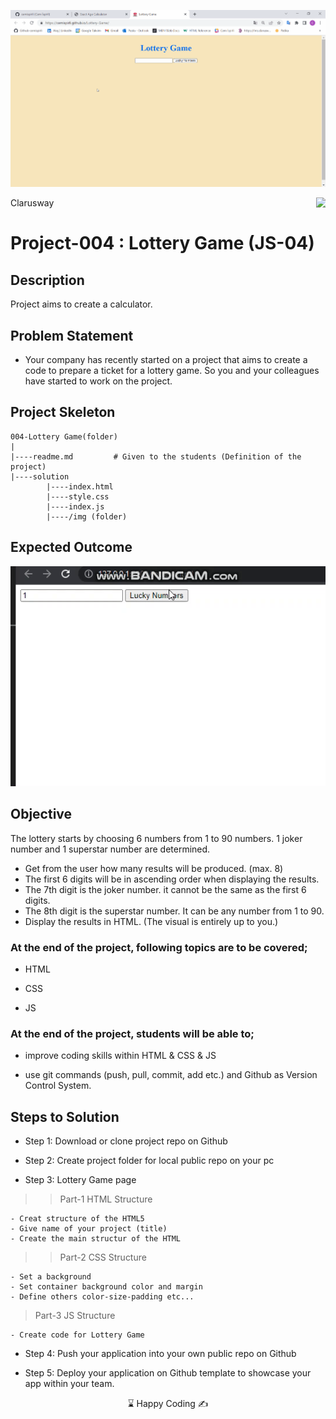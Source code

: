 ![](https://github.com/cemispirli/Lottery-Game/blob/master/lotterygame.gif)
<p>Clarusway<img align="right"
  src="https://secure.meetupstatic.com/photos/event/3/1/b/9/600_488352729.jpeg"  width="15px"></p>

# Project-004 : Lottery Game (JS-04)

## Description
Project aims to create a calculator.

## Problem Statement

- Your company has recently started on a project that aims to create a code to prepare a ticket for a lottery game. So you and your colleagues have started to work on the project.

## Project Skeleton 

```
004-Lottery Game(folder)
|
|----readme.md         # Given to the students (Definition of the project)          
|----solution
        |----index.html  
        |----style.css   
        |----index.js
        |----/img (folder)
```

## Expected Outcome

![Project 004 Snapshot](project_004.gif)

## Objective

The lottery starts by choosing 6 numbers from 1 to 90 numbers. 1 joker number and 1 superstar number are determined.<br>

- Get from the user how many results will be produced. (max. 8)
- The first 6 digits will be in ascending order when displaying the results.
- The 7th digit is the joker number. it cannot be the same as the first 6 digits.
- The 8th digit is the superstar number. It can be any number from 1 to 90.
- Display the results in HTML. (The visual is entirely up to you.) 

### At the end of the project, following topics are to be covered;

- HTML 

- CSS

- JS


### At the end of the project, students will be able to;

- improve coding skills within HTML & CSS & JS

- use git commands (push, pull, commit, add etc.) and Github as Version Control System.

## Steps to Solution

- Step 1: Download or clone project repo on Github 

- Step 2: Create project folder for local public repo on your pc

- Step 3: Lottery Game page

>>Part-1 HTML Structure

	- Creat structure of the HTML5
	- Give name of your project (title)
	- Create the main structur of the HTML

>>Part-2 CSS Structure

	- Set a background
	- Set container background color and margin
	- Define others color-size-padding etc...

>Part-3 JS Structure

	- Create code for Lottery Game

- Step 4: Push your application into your own public repo on Github

- Step 5: Deploy your application on Github template to showcase your app within your team.


<center> ⌛ Happy Coding  ✍ </center>
